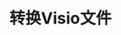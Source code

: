 ﻿---
title: 转换Visio文件
linktitle: 转换Visio文件
type: docs
weight: 40
url: /zh/python-java/converting/
description: This section contains a description of all possible options for converting Visio documents using Aspose.Diagram for Python via Java.
---
